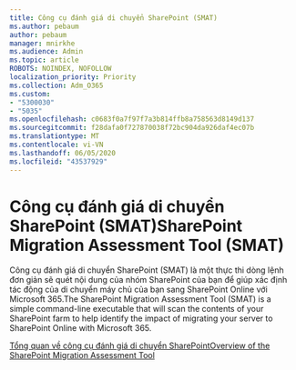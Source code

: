 ```yaml
---
title: Công cụ đánh giá di chuyển SharePoint (SMAT)
ms.author: pebaum
author: pebaum
manager: mnirkhe
ms.audience: Admin
ms.topic: article
ROBOTS: NOINDEX, NOFOLLOW
localization_priority: Priority
ms.collection: Adm_O365
ms.custom:
- "5300030"
- "5035"
ms.openlocfilehash: c0683f0a7f97f7a3b814ffb8a758563d8149d137
ms.sourcegitcommit: f28dafa0f727870038f72bc904da926daf4ec07b
ms.translationtype: MT
ms.contentlocale: vi-VN
ms.lasthandoff: 06/05/2020
ms.locfileid: "43537929"
---
```

# <a name="sharepoint-migration-assessment-tool-smat"></a><span data-ttu-id="2f9fa-102">Công cụ đánh giá di chuyển SharePoint (SMAT)</span><span class="sxs-lookup"><span data-stu-id="2f9fa-102">SharePoint Migration Assessment Tool (SMAT)</span></span>

<span data-ttu-id="2f9fa-103">Công cụ đánh giá di chuyển SharePoint (SMAT) là một thực thi dòng lệnh đơn giản sẽ quét nội dung của nhóm SharePoint của bạn để giúp xác định tác động của di chuyển máy chủ của bạn sang SharePoint Online với Microsoft 365.</span><span class="sxs-lookup"><span data-stu-id="2f9fa-103">The SharePoint Migration Assessment Tool (SMAT) is a simple command-line executable that will scan the contents of your SharePoint farm to help identify the impact of migrating your server to SharePoint Online with Microsoft 365.</span></span>

[<span data-ttu-id="2f9fa-104">Tổng quan về công cụ đánh giá di chuyển SharePoint</span><span class="sxs-lookup"><span data-stu-id="2f9fa-104">Overview of the SharePoint Migration Assessment Tool</span></span>](https://docs.microsoft.com/sharepointmigration/overview-of-the-sharepoint-migration-assessment-tool)
